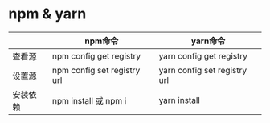 # npm & yarn

| | npm命令 | yarn命令 |
| ---- | ---- | ---- |
| 查看源 | npm config get registry | yarn config get registry |
| 设置源 | npm config set registry url | yarn config set registry url |
| 安装依赖 | npm install 或 npm i | yarn install |
